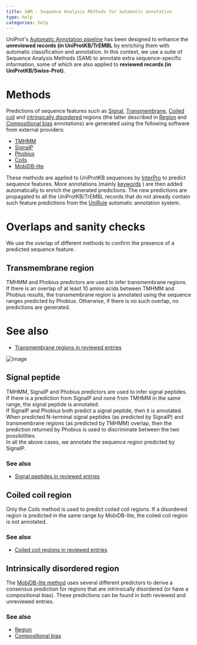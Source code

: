 ```yaml
---
title: SAM - Sequence Analysis Methods for automatic annotation
type: help
categories: help
---
```


UniProt's [Automatic Annotation pipeline](https://www.uniprot.org/help/automatic_annotation) has been designed to enhance the **unreviewed records (in UniProtKB/TrEMBL** by enriching them with automatic classification and annotation. In this context, we use a suite of Sequence Analysis Methods (SAM) to annotate extra sequence-specific information, some of which are also applied to **reviewed records (in UniProtKB/Swiss-Prot)**.

# Methods

Predictions of sequence features such as [Signal](https://www.uniprot.org/help/signal), [Transmembrane](https://www.uniprot.org/help/transmem), [Coiled coil](https://www.uniprot.org/help/coiled) and [intrinsically disordered](https://en.wikipedia.org/wiki/Intrinsically_disordered_proteins) regions (the latter described in [Region](https://www.uniprot.org/help/region) and [Compositional bias](https://www.uniprot.org/help/compbias) annotations) are generated using the following software from external providers:

-   [TMHMM](http://www.cbs.dtu.dk/services/TMHMM/)
-   [SignalP](http://www.cbs.dtu.dk/services/SignalP/)
-   [Phobius](http://phobius.sbc.su.se/)
-   [Coils](http://embnet.vital-it.ch/software/COILS_form.html)
-   [MobiDB-lite](http://protein.bio.unipd.it/mobidblite/)

These methods are applied to UniProtKB sequences by [InterPro](https://www.ebi.ac.uk/interpro) to predict sequence features. More annotations (mainly [keywords](https://www.uniprot.org/help/keywords) ) are then added automatically to enrich the generated predictions. The new predictions are propagated to all the UniProtKB/TrEMBL records that do not already contain such feature predictions from the [UniRule](https://www.uniprot.org/help/unirule) automatic annotation system.

# Overlaps and sanity checks

We use the overlap of different methods to confirm the presence of a predicted sequence feature.

## Transmembrane region

TMHMM and Phobius predictors are used to infer transmembrane regions. If there is an overlap of at least 10 amino acids between TMHMM and Phobius results, the transmembrane region is annotated using the sequence ranges predicted by Phobius. Otherwise, if there is no such overlap, no predictions are generated.

# See also

-   [Transmembrane regions in reviewed entries](https://www.uniprot.org/help/transmem)

![image](https://github.com/ebi-uniprot/uniprot-manual/raw/main/images/sam-13.png)

## Signal peptide

TMHMM, SignalP and Phobius predictors are used to infer signal peptides. If there is a prediction from SignalP and none from TMHMM in the same range, the signal peptide is annotated.  
If SignalP and Phobius both predict a signal peptide, then it is annotated.  
When predicted N-terminal signal peptides (as predicted by SignalP) and transmembrane regions (as predicted by TMHMM) overlap, then the prediction returned by Phobius is used to discriminate between the two possibilities.  
In all the above cases, we annotate the sequence region predicted by SignalP.

### See also

-   [Signal peptides in reviewed entries](https://www.uniprot.org/help/signal)

## Coiled coil region

Only the Coils method is used to predict coiled coil regions. If a disordered region is predicted in the same range by MobiDB-lite, the coiled coil region is not annotated.

### See also

-   [Coiled coil regions in reviewed entries](https://www.uniprot.org/help/coiled)

## Intrinsically disordered region

The [MobiDB-lite method](https://doi.org/10.1093/bioinformatics/btx015) uses several different predictors to derive a consensus prediction for regions that are intrinsically disordered (or have a compositional bias). These predictions can be found in both reviewed and unreviewed entries.

### See also

-   [Region](https://www.uniprot.org/help/region)
-   [Compositional bias](https://www.uniprot.org/help/compbias)
